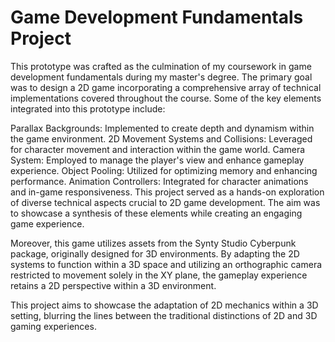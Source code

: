# Game Development Fundamentals Project

This prototype was crafted as the culmination of my coursework in game development fundamentals during my master's degree. The primary goal was to design a 2D game incorporating a comprehensive array of technical implementations covered throughout the course. Some of the key elements integrated into this prototype include:

Parallax Backgrounds: Implemented to create depth and dynamism within the game environment.
2D Movement Systems and Collisions: Leveraged for character movement and interaction within the game world.
Camera System: Employed to manage the player's view and enhance gameplay experience.
Object Pooling: Utilized for optimizing memory and enhancing performance.
Animation Controllers: Integrated for character animations and in-game responsiveness.
This project served as a hands-on exploration of diverse technical aspects crucial to 2D game development. The aim was to showcase a synthesis of these elements while creating an engaging game experience.

Moreover, this game utilizes assets from the Synty Studio Cyberpunk package, originally designed for 3D environments. By adapting the 2D systems to function within a 3D space and utilizing an orthographic camera restricted to movement solely in the XY plane, the gameplay experience retains a 2D perspective within a 3D environment.

This project aims to showcase the adaptation of 2D mechanics within a 3D setting, blurring the lines between the traditional distinctions of 2D and 3D gaming experiences.
